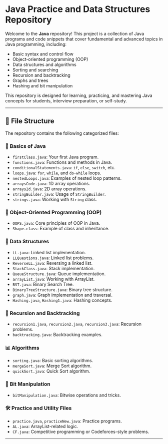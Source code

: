 # Java Practice and Data Structures Repository

Welcome to the **Java** repository! This project is a collection of Java programs and code snippets that cover fundamental and advanced topics in Java programming, including:

- Basic syntax and control flow
- Object-oriented programming (OOP)
- Data structures and algorithms
- Sorting and searching
- Recursion and backtracking
- Graphs and trees
- Hashing and bit manipulation

This repository is designed for learning, practicing, and mastering Java concepts for students, interview preparation, or self-study.

---

## 📁 File Structure

The repository contains the following categorized files:

### 🔰 Basics of Java
- `firstClass.java`: Your first Java program.
- `functions.java`: Functions and methods in Java.
- `conditionalStatements.java`: `if`, `else`, `switch`, etc.
- `loops.java`: `for`, `while`, and `do-while` loops.
- `nestedLoops.java`: Examples of nested loop patterns.
- `arraysCode.java`: 1D array operations.
- `arrays2d.java`: 2D array operations.
- `stringBuilder.java`: Usage of `StringBuilder`.
- `strings.java`: Working with `String` class.

### 🧱 Object-Oriented Programming (OOP)
- `OOPS.java`: Core principles of OOP in Java.
- `Shape.class`: Example of class and inheritance.

### 🧮 Data Structures
- `LL.java`: Linked list implementation.
- `LLQuestions.java`: Linked list problems.
- `ReverseLL.java`: Reversing a linked list.
- `StackClass.java`: Stack implementation.
- `QueueStructure.java`: Queue implementation.
- `arrayList.java`: Working with ArrayList.
- `BST.java`: Binary Search Tree.
- `BinaryTreeStructure.java`: Binary tree structure.
- `graph.java`: Graph implementation and traversal.
- `Hashing.java`, `Hashing1.java`: Hashing concepts.

### 🔁 Recursion and Backtracking
- `recursion1.java`, `recursion2.java`, `recursion3.java`: Recursion problems.
- `backtracking.java`: Backtracking examples.

### 📊 Algorithms
- `sorting.java`: Basic sorting algorithms.
- `mergeSort.java`: Merge Sort algorithm.
- `quickSort.java`: Quick Sort algorithm.

### 🧠 Bit Manipulation
- `bitManipulation.java`: Bitwise operations and tricks.

### 🛠 Practice and Utility Files
- `practice.java`, `practiceNew.java`: Practice programs.
- `AL.java`: ArrayList-related logic.
- `CF.java`: Competitive programming or Codeforces-style problems.

---

